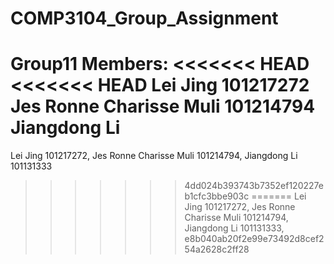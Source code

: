 # COMP3104_Group_Assignment
Group11 Members: 
<<<<<<< HEAD
<<<<<<< HEAD
Lei Jing  101217272
Jes Ronne Charisse Muli  101214794
Jiangdong Li  
=======
Lei Jing  101217272, 
Jes Ronne Charisse Muli  101214794, 
Jiangdong Li  101131333
>>>>>>> 4dd024b393743b7352ef120227eb1cfc3bbe903c
=======
Lei Jing  101217272, 
Jes Ronne Charisse Muli  101214794, 
Jiangdong Li  101131333,
>>>>>>> e8b040ab20f2e99e73492d8cef254a2628c2ff28

